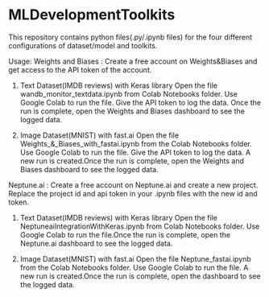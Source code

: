# MLDevelopmentToolkits

This repository contains python files(.py/.ipynb files) for the four different configurations of dataset/model and toolkits. 

Usage:
Weights and Biases :
Create a free account on Weights&Biases and get access to the API token of the account.

1. Text Dataset(IMDB reviews) with Keras library
Open the file wandb_monitor_textdata.ipynb from Colab Notebooks folder. Use Google Colab to run the file. Give the API token to log the data. Once the run is complete, open the Weights and Biases dashboard to see the logged data.

2. Image Dataset(MNIST) with fast.ai
Open the file Weights_&_Biases_with_fastai.ipynb from the Colab Notebooks folder. Use Google Colab to run the file. Give the API token to log the data. A new run is created.Once the run is complete, open the Weights and Biases dashboard to see the logged data.

Neptune.ai :
Create a free account on Neptune.ai and create a new project. Replace the project id and api token in your .ipynb files with the new id and token.
1. Text Dataset(IMDB reviews) with Keras library
Open the file NeptuneaiIntegrationWithKeras.ipynb from Colab Notebooks folder. Use Google Colab to run the file.Once the run is complete, open the Neptune.ai dashboard to see the logged data.

2. Image Dataset(MNIST) with fast.ai
Open the file Neptune_fastai.ipynb from the Colab Notebooks folder. Use Google Colab to run the file. A new run is created.Once the run is complete, open the dashboard to see the logged data.




